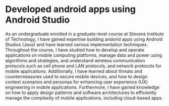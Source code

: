 # Developed android apps using Android Studio 
As an undergraduate enrolled in a graduate-level course at Stevens Institute of Technology, 
I have gained expertise building andorid apps using Android Studios (Java) and have learned various implementation techniques. Throughout the course, 
I have studied how to develop and operate applications on mobile computing platforms, manage data and power using algorithms and strategies, 
and understand wireless communication protocols such as cell phone and LAN protocols, and network protocols for mobile applications. 
Additionally, I have learned about threats and countermeasures used to secure mobile devices, and how to design context scenarios and personas 
for enhancing user experience (UX) engineering in mobile applications. Furthermore, I have gained knowledge on how to apply design patterns 
and software architectures to efficiently manage the complexity of mobile applications, including cloud-based apps.
